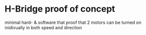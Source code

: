 # H-Bridge proof of concept

minimal hard- & software that proof that 2 motors can be turned on inidivually in both speed and direction
